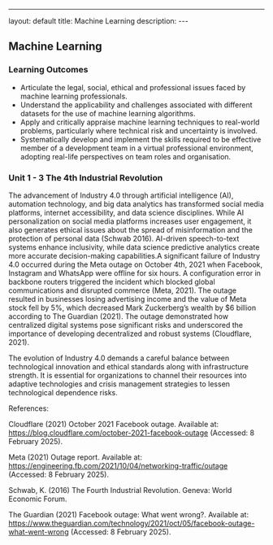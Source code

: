 ---
layout: default
title: Machine Learning
description: ---

## Machine Learning

### Learning Outcomes
- Articulate the legal, social, ethical and professional issues faced by machine learning professionals.
- Understand the applicability and challenges associated with different datasets for the use of machine learning algorithms.
- Apply and critically appraise machine learning techniques to real-world problems, particularly where technical risk and uncertainty is involved.
- Systematically develop and implement the skills required to be effective member of a development team in a virtual professional environment, adopting real-life perspectives on team roles and organisation.

### Unit 1 - 3 The 4th Industrial Revolution

The advancement of Industry 4.0 through artificial intelligence (AI), automation technology, and big data analytics has transformed social media platforms, internet accessibility, and data science disciplines. While AI personalization on social media platforms increases user engagement, it also generates ethical issues about the spread of misinformation and the protection of personal data (Schwab 2016). AI-driven speech-to-text systems enhance inclusivity, while data science predictive analytics create more accurate decision-making capabilities.A significant failure of Industry 4.0 occurred during the Meta outage on October 4th, 2021 when Facebook, Instagram and WhatsApp were offline for six hours. A configuration error in backbone routers triggered the incident which blocked global communications and disrupted commerce (Meta, 2021). The outage resulted in businesses losing advertising income and the value of Meta stock fell by 5%, which decreased Mark Zuckerberg’s wealth by $6 billion according to The Guardian (2021). The outage demonstrated how centralized digital systems pose significant risks and underscored the importance of developing decentralized and robust systems (Cloudflare, 2021).

The evolution of Industry 4.0 demands a careful balance between technological innovation and ethical standards along with infrastructure strength. It is essential for organizations to channel their resources into adaptive technologies and crisis management strategies to lessen technological dependence risks.

References: 

Cloudflare (2021) October 2021 Facebook outage. Available at: https://blog.cloudflare.com/october-2021-facebook-outage (Accessed: 8 February 2025).

Meta (2021) Outage report. Available at: https://engineering.fb.com/2021/10/04/networking-traffic/outage (Accessed: 8 February 2025).

Schwab, K. (2016) The Fourth Industrial Revolution. Geneva: World Economic Forum.

The Guardian (2021) Facebook outage: What went wrong?. Available at: https://www.theguardian.com/technology/2021/oct/05/facebook-outage-what-went-wrong (Accessed: 8 February 2025).
